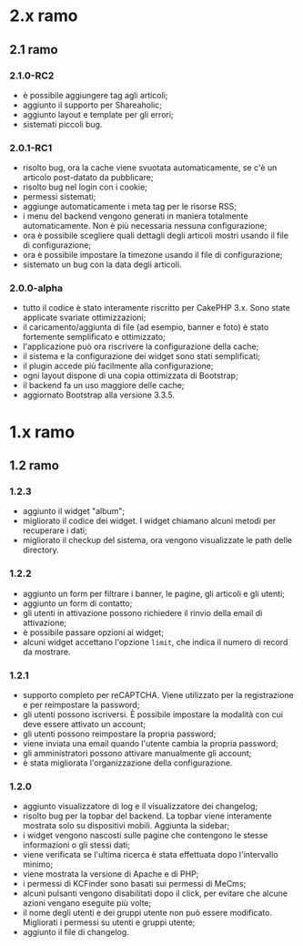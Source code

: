 # 2.x ramo
## 2.1 ramo
### 2.1.0-RC2
* è possibile aggiungere tag agli articoli;
* aggiunto il supporto per Shareaholic;
* aggiunto layout e template per gli errori;
* sistemati piccoli bug.

### 2.0.1-RC1
* risolto bug, ora la cache viene svuotata automaticamente, se c'è un articolo post-datato da pubblicare;
* risolto bug nel login con i cookie;
* permessi sistemati;
* aggiunge automaticamente i meta tag per le risorse RSS;
* i menu del backend vengono generati in maniera totalmente automaticamente. Non è più necessaria nessuna configurazione;
* ora è possibile scegliere quali dettagli degli articoli mostri usando il file di configurazione;
* ora è possibile impostare la timezone usando il file di configurazione;
* sistemato un bug con la data degli articoli.

### 2.0.0-alpha
* tutto il codice è stato interamente riscritto per CakePHP 3.x. Sono state applicate svariate ottimizzazioni;
* il caricamento/aggiunta di file (ad esempio, banner e foto) è stato fortemente semplificato e ottimizzato;
* l'applicazione può ora riscrivere la configurazione della cache;
* il sistema e la configurazione dei widget sono stati semplificati;
* il plugin accede più facilmente alla configurazione;
* ogni layout dispone di una copia ottimizzata di Bootstrap;
* il backend fa un uso maggiore delle cache;
* aggiornato Bootstrap alla versione 3.3.5.

# 1.x ramo
## 1.2 ramo
### 1.2.3
* aggiunto il widget "album";
* migliorato il codice dei widget. I widget chiamano alcuni metodi per recuperare i dati;
* migliorato il checkup del sistema, ora vengono visualizzate le path delle directory.

### 1.2.2
* aggiunto un form per filtrare i banner, le pagine, gli articoli e gli utenti;
* aggiunto un form di contatto;
* gli utenti in attivazione possono richiedere il rinvio della email di attivazione;
* è possibile passare opzioni ai widget;
* alcuni widget accettano l'opzione `limit`, che indica il numero di record da mostrare.

### 1.2.1
* supporto completo per reCAPTCHA. Viene utilizzato per la registrazione e per reimpostare la password;
* gli utenti possono iscriversi. È possibile impostare la modalità con cui deve essere attivato un account;
* gli utenti possono reimpostare la propria password;
* viene inviata una email quando l'utente cambia la propria password;
* gli amministratori possono attivare manualmente gli account;
* è stata migliorata l'organizzazione della configurazione.

### 1.2.0
* aggiunto visualizzatore di log e il visualizzatore dei changelog;
* risolto bug per la topbar del backend. La topbar viene interamente mostrata solo su dispositivi mobili. Aggiunta la sidebar;
* i widget vengono nascosti sulle pagine che contengono le stesse informazioni o gli stessi dati;
* viene verificata se l'ultima ricerca è stata effettuata dopo l'intervallo minimo;
* viene mostrata la versione di Apache e di PHP;
* i permessi di KCFinder sono basati sui permessi di MeCms;
* alcuni pulsanti vengono disabilitati dopo il click, per evitare che alcune azioni vengano eseguite più volte;
* il nome degli utenti e dei gruppi utente non può essere modificato. Migliorati i permessi su utenti e gruppi utente;
* aggiunto il file di changelog.